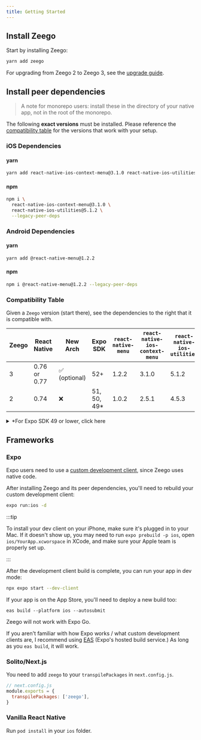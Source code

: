 ```yaml
---
title: Getting Started
---
```


<!-- <img src="/img/install.svg" alt="yarn add zeego" style={{ borderRadius: '16px' }} /> -->

## Install Zeego

Start by installing Zeego:

```sh
yarn add zeego
```

For upgrading from Zeego 2 to Zeego 3, see the [upgrade guide](https://github.com/nandorojo/zeego/releases/tag/v3.0.0).

## Install peer dependencies

> A note for monorepo users: install these in the directory of your native app, not in the root of the monorepo.

The following **exact versions** must be installed. Please reference the [compatibility table](#compatibility-table) for the versions that work with your setup.

### iOS Dependencies

#### yarn

```sh
yarn add react-native-ios-context-menu@3.1.0 react-native-ios-utilities@5.1.2
```

#### npm

```sh
npm i \
  react-native-ios-context-menu@3.1.0 \
  react-native-ios-utilities@5.1.2 \
  --legacy-peer-deps
```

### Android Dependencies

#### yarn

```sh
yarn add @react-native-menu@1.2.2
```

#### npm

```sh
npm i @react-native-menu@1.2.2 --legacy-peer-deps
```

### Compatibility Table

Given a `Zeego` version (start there), see the dependencies to the right that it is compatible with.

| Zeego | React Native | New Arch      | Expo SDK     | `react-native-menu` | `react-native-ios-context-menu` | `react-native-ios-utilities` |
| ----- | ------------ | ------------- | ------------ | ------------------- | ------------------------------- | ---------------------------- |
| 3     | 0.76 or 0.77 | ✅ (optional) | 52+          | 1.2.2               | 3.1.0                           | 5.1.2                        |
| 2     | 0.74         | ❌            | 51, 50, 49\* | 1.0.2               | 2.5.1                           | 4.5.3                        |

<details>
<summary>*For Expo SDK 49 or lower, click here</summary>

If you're using an older version Expo Development Client, there are some additional steps:

```yarn
npx expo install expo-build-properties
```

Next, add this to your app config's plugins array:

```js
export default {
  plugins: [
    [
      'expo-build-properties',
      {
        android: {
          // these values were tested with Expo SDK 48
          compileSdkVersion: 33,
          targetSdkVersion: 33,
          minSdkVersion: 23,
          buildToolsVersion: '33.0.0',
          kotlinVersion: '1.6.20',
        },
      },
    ],
  ],
}
```

If you know your way around these, you may be able to adjust them. But if you get an error related to `react-native-menu` when building, please reference these properties.

</details>

## Frameworks

### Expo

Expo users need to use a [custom development client](https://blog.expo.dev/introducing-custom-development-clients-5a2c79a9ddf8), since Zeego uses native code.

After installing Zeego and its peer dependencies, you'll need to rebuild your custom development client:

```bash
expo run:ios -d
```

:::tip

To install your dev client on your iPhone, make sure it's plugged in to your Mac. If it doesn't show up, you may need to run `expo prebuild -p ios`, open `ios/YourApp.xcworspace` in XCode, and make sure your Apple team is properly set up.

:::

After the development client build is complete, you can run your app in dev mode:

```bash
npx expo start --dev-client
```

If your app is on the App Store, you'll need to deploy a new build too:

```
eas build --platform ios --autosubmit
```

Zeego will not work with Expo Go.

If you aren't familiar with how Expo works / what custom development clients are, I recommend using [EAS](https://expo.dev/eas) (Expo's hosted build service.) As long as you `eas build`, it will work.

### Solito/Next.js

You need to add `zeego` to your `transpilePackages` in `next.config.js`.

```js
// next.config.js
module.exports = {
  transpilePackages: ['zeego'],
}
```

### Vanilla React Native

Run `pod install` in your `ios` folder.
